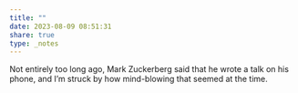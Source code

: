 ```yaml
---
title: ""
date: 2023-08-09 08:51:31
share: true
type: _notes
---
```

Not entirely too long ago, Mark Zuckerberg said that he wrote a talk on his phone, and I’m struck by how mind-blowing that seemed at the time. 
